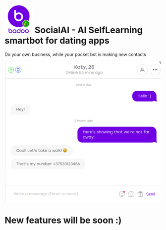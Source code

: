 # <img src="/img/Badoo.png" alt="Logo" height="90" width="90"></img> SocialAI - AI SelfLearning smartbot for dating apps


Do your own business, while your pocket bot is making new contacts



![](/img/Screenshot0.png?raw=true "Screen0")

# New features will be soon :)
